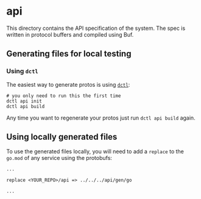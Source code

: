 # api

This directory contains the API specification of the system. The spec is written in protocol buffers and compiled using Buf.

## Generating files for local testing

### Using `dctl`

The easiest way to generate protos is using [`dctl`](TODO):

```shell
# you only need to run this the first time
dctl api init
dctl api build
```

Any time you want to regenerate your protos just run `dctl api build` again.

## Using locally generated files

To use the generated files locally, you will need to add a `replace` to the `go.mod` of any service using the protobufs:

```go.mod
...

replace <YOUR_REPO>/api => ../../../api/gen/go

...
```
